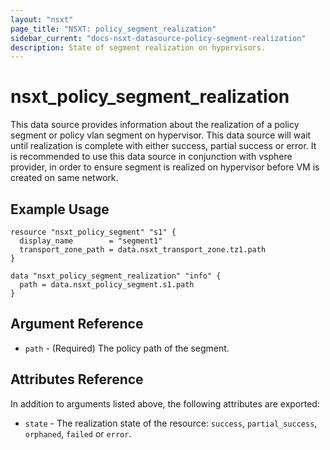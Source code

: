```yaml
---
layout: "nsxt"
page_title: "NSXT: policy_segment_realization"
sidebar_current: "docs-nsxt-datasource-policy-segment-realization"
description: State of segment realization on hypervisors.
---
```


# nsxt_policy_segment_realization

This data source provides information about the realization of a policy segment or policy vlan segment on hypervisor.
This data source will wait until realization is complete with either success, partial success or error. It is recommended
to use this data source in conjunction with vsphere provider, in order to ensure segment is realized on hypervisor before
VM is created on same network.

## Example Usage

```hcl
resource "nsxt_policy_segment" "s1" {
  display_name        = "segment1"
  transport_zone_path = data.nsxt_transport_zone.tz1.path
}

data "nsxt_policy_segment_realization" "info" {
  path = data.nsxt_policy_segment.s1.path
}
```

## Argument Reference

* `path` - (Required) The policy path of the segment.

## Attributes Reference

In addition to arguments listed above, the following attributes are exported:

* `state` - The realization state of the resource: `success`, `partial_success`, `orphaned`, `failed` or `error`.
